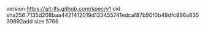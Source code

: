 version https://git-lfs.github.com/spec/v1
oid sha256:7135d208baa4421412019d133455741edcaf87b90f0b48dfc896a83539892add
size 5766
